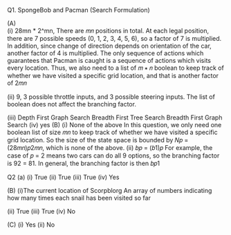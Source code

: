 Q1. SpongeBob and Pacman (Search Formulation)

(A)  
(i) 28mn \* 2^mn, There are 𝑚𝑛 positions in total. At each legal position, there are 7 possible speeds (0, 1, 2, 3, 4, 5, 6), so a factor
of 7 is multiplied. In addition, since change of direction depends on orientation of the car, another factor of 4 is
multiplied.
The only sequence of actions which guarantees that Pacman is caught is a sequence of actions which visits every
location. Thus, we also need to a list of 𝑚 ∗ 𝑛 boolean to keep track of whether we have visited a specific grid
location, and that is another factor of 2𝑚𝑛

(ii) 9, 3 possible throttle inputs, and 3 possible steering inputs. The list of boolean does not affect the branching factor.

(iii) Depth First Graph Search
Breadth First Tree Search
Breadth First Graph Search
(iv) yes
(B)
(i) None of the above
In this question, we only need one boolean list of size 𝑚𝑛 to keep track of whether we have visited a specific grid
location. So the size of the state space is bounded by 𝑁𝑝 = (28𝑚𝑛)𝑝2𝑚𝑛, which is none of the above.
(ii) 𝑏𝑝 = (𝑏1)𝑝
For example, the case of 𝑝 = 2 means two cars can do all 9 options, so the branching factor is 92 = 81. In general,
the branching factor is then 𝑏𝑝1

Q2
(a)
(i) True
(ii) True
(iii) True
(iv) Yes

(B)
(i)The current location of Scorpblorg
An array of numbers indicating how many times each snail has been visited so far

(ii) True
(iii) True
(iv) No

(C)
(i) Yes
(ii) No
